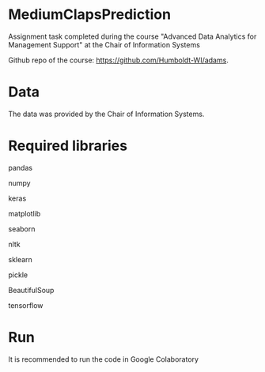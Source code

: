 # MediumClapsPrediction

Assignment task completed during the course "Advanced Data Analytics for Management Support" at the Chair of Information Systems

Github repo of the course: https://github.com/Humboldt-WI/adams. 

# Data
The data was provided by the Chair of Information Systems.

# Required libraries 
pandas

numpy

keras

matplotlib

seaborn

nltk

sklearn

pickle

BeautifulSoup

tensorflow

# Run

It is recommended to run the code in Google Colaboratory

